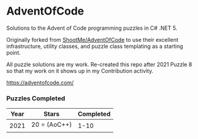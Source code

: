 # AdventOfCode
Solutions to the Advent of Code programming puzzles in C# .NET 5.

Originally forked from [ShootMe/AdventOfCode](https://github.com/ShootMe/AdventOfCode) to use their excellent infrastructure, utility classes, and puzzle class templating as a starting point.

All puzzle solutions are my work. Re-created this repo after 2021 Puzzle 8 so that my work on it shows up in my Contribution activity.



https://adventofcode.com/

### Puzzles Completed
| Year | Stars | Completed |
 ------------- | ------------- | ------------- |
 2021 | 20 :star: (AoC++)| 1-10 |